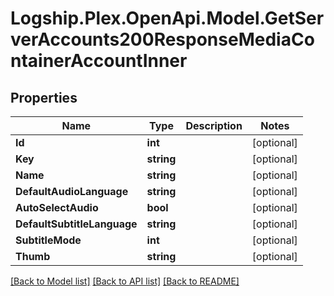 # Logship.Plex.OpenApi.Model.GetServerAccounts200ResponseMediaContainerAccountInner

## Properties

Name | Type | Description | Notes
------------ | ------------- | ------------- | -------------
**Id** | **int** |  | [optional] 
**Key** | **string** |  | [optional] 
**Name** | **string** |  | [optional] 
**DefaultAudioLanguage** | **string** |  | [optional] 
**AutoSelectAudio** | **bool** |  | [optional] 
**DefaultSubtitleLanguage** | **string** |  | [optional] 
**SubtitleMode** | **int** |  | [optional] 
**Thumb** | **string** |  | [optional] 

[[Back to Model list]](../../README.md#documentation-for-models) [[Back to API list]](../../README.md#documentation-for-api-endpoints) [[Back to README]](../../README.md)

